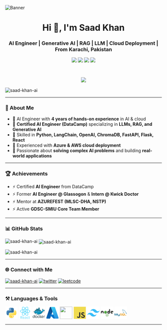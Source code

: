 ![Banner](https://res.cloudinary.com/superfolio/image/upload/v1620689979/68747470733a2f2f692e70696e696d672e636f6d2f6f726967696e616c732f63362f33332f63322f63363333633230656465383266306530636564376435373064626533613166332e676966_yjuh2s.gif)

<h1 align="center">Hi 👋, I'm Saad Khan</h1>
<h3 align="center">AI Engineer | Generative AI | RAG | LLM | Cloud Deployment | From Karachi, Pakistan</h3>

<p align="center">
  <img src="https://media3.giphy.com/media/ln7z2eWriiQAllfVcn/200w.webp" width="100">
  <img src="https://i.giphy.com/media/LMt9638dO8dftAjtco/200.webp" width="100">
  <img src="https://media3.giphy.com/media/kdFc8fubgS31b8DsVu/giphy.webp" width="100">
  <img src="https://media1.giphy.com/media/VgGthkhUvGgOit7Y9i/giphy.gif" width="100">
</p>

<br>

<p align="center">
  <a href="https://github.com/DenverCoder1/readme-typing-svg">
    <img src="https://readme-typing-svg.herokuapp.com?lines=AI+Engineer;Certified+AI+Engineer;4+Years+Experience;LLM+%26+RAG+Specialist;Cloud+Deployment+(AWS+%26+Azure);OpenAI+%7C+LangChain+%7C+ChromaDB;Python+Developer;Always+learning+%7C+Always+Evolving&center=true&width=600&height=50">
  </a>
</p>

<p align="left"> <img src="https://komarev.com/ghpvc/?username=saad-khan-ai&label=Profile%20views&color=0e75b6&style=flat" alt="saad-khan-ai" /> </p>

---

### 🚀 About Me
- 🔹 AI Engineer with **4 years of hands-on experience** in AI & cloud  
- 🔹 **Certified AI Engineer (DataCamp)** specializing in **LLMs, RAG, and Generative AI**  
- 🔹 Skilled in **Python, LangChain, OpenAI, ChromaDB, FastAPI, Flask, React**  
- 🔹 Experienced with **Azure & AWS cloud deployment**  
- 🔹 Passionate about **solving complex AI problems** and building **real-world applications**  

---

### 🏆 Achievements
- ⚡ Certified **AI Engineer** from DataCamp  
- ⚡ Former **AI Engineer @ Glassogon** & **Intern @ Kwick Doctor**  
- ⚡ Mentor at **AZUREFEST (MLSC-DHA, NSTP)**  
- ⚡ Active **GDSC-SMIU Core Team Member**  

---

### 📊 GitHub Stats
<p><img align="left" src="https://github-readme-stats-sigma-five.vercel.app/api/top-langs?username=saad-khan-ai&show_icons=true&locale=en&layout=compact" alt="saad-khan-ai" /></p>

<p>&nbsp;<img align="center" src="https://github-readme-stats-sigma-five.vercel.app/api?username=saad-khan-ai&show_icons=true&locale=en&count_private=true" alt="saad-khan-ai" /></p>

<p><img align="center" src="https://github-readme-streak-stats.herokuapp.com/?user=saad-khan-ai&" alt="saad-khan-ai" /></p>

---

### 🌐 Connect with Me
<p align="left">
<a href="https://linkedin.com/in/saad-khan-ai" target="blank"><img align="center" src="https://raw.githubusercontent.com/rahuldkjain/github-profile-readme-generator/master/src/images/icons/Social/linked-in-alt.svg" alt="saad-khan-ai" height="30" width="40" /></a>
<a href="https://twitter.com/" target="blank"><img align="center" src="https://raw.githubusercontent.com/rahuldkjain/github-profile-readme-generator/master/src/images/icons/Social/twitter.svg" alt="twitter" height="30" width="40" /></a>
<a href="https://leetcode.com/" target="blank"><img align="center" src="https://raw.githubusercontent.com/rahuldkjain/github-profile-readme-generator/master/src/images/icons/Social/leet-code.svg" alt="leetcode" height="30" width="40" /></a>
</p>

---

### ⚒️ Languages & Tools
<p align="left">
  <img src="https://raw.githubusercontent.com/devicons/devicon/master/icons/python/python-original.svg" width="40" height="40"/> 
  <img src="https://raw.githubusercontent.com/devicons/devicon/master/icons/react/react-original-wordmark.svg" width="40" height="40"/> 
  <img src="https://raw.githubusercontent.com/devicons/devicon/master/icons/docker/docker-original-wordmark.svg" width="40" height="40"/> 
  <img src="https://raw.githubusercontent.com/devicons/devicon/master/icons/azure/azure-original.svg" width="40" height="40"/> 
  <img src="https://raw.githubusercontent.com/devicons/devicon/master/icons/aws/aws-original.svg" width="40" height="40"/> 
  <img src="https://raw.githubusercontent.com/devicons/devicon/master/icons/javascript/javascript-original.svg" width="40" height="40"/> 
  <img src="https://raw.githubusercontent.com/devicons/devicon/master/icons/tailwindcss/tailwindcss-original.svg" width="40" height="40"/> 
  <img src="https://raw.githubusercontent.com/devicons/devicon/master/icons/nodejs/nodejs-original-wordmark.svg" width="40" height="40"/> 
  <img src="https://raw.githubusercontent.com/devicons/devicon/master/icons/mysql/mysql-original-wordmark.svg" width="40" height="40"/> 
</p>

---
